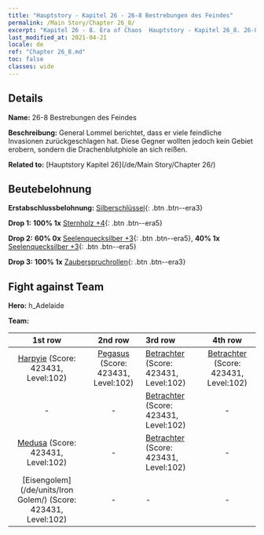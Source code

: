 ```yaml
---
title: "Hauptstory - Kapitel 26 - 26-8 Bestrebungen des Feindes"
permalink: /Main Story/Chapter 26_8/
excerpt: "Kapitel 26 - 8. Era of Chaos  Hauptstory - Kapitel 26_8. 26-8 Bestrebungen des Feindes"
last_modified_at: 2021-04-21
locale: de
ref: "Chapter 26_8.md"
toc: false
classes: wide
---
```


## Details

 **Name:** 26-8 Bestrebungen des Feindes

 **Beschreibung:** General Lommel berichtet, dass er viele feindliche Invasionen zurückgeschlagen hat. Diese Gegner wollten jedoch kein Gebiet erobern, sondern die Drachenblutphiole an sich reißen.

 **Related to:** [Hauptstory Kapitel 26](/de/Main Story/Chapter 26/)

## Beutebelohnung

 **Erstabschlussbelohnung:** [Silberschlüssel](/de/Items/con_693/){: .btn .btn--era3}

 **Drop 1:** **100% 1x** [Sternholz +4](/de/Items/mat_90/){: .btn .btn--era5}

 **Drop 2:** **60% 0x** [Seelenquecksilber +3](/de/Items/mat_84/){: .btn .btn--era5}, **40% 1x** [Seelenquecksilber +3](/de/Items/mat_84/){: .btn .btn--era5}

 **Drop 3:** **100% 1x** [Zauberspruchrollen](/de/Items/con_694/){: .btn .btn--era3}


## Fight against Team
 **Hero:** h_Adelaide

 **Team:**


  | 1st row | 2nd row | 3rd row | 4th row |
  |:----:|:----:|:----|:----:|
  | [Harpyie](/de/units/Harpy/) (Score: 423431, Level:102)  | [Pegasus](/de/units/Pegasus/) (Score: 423431, Level:102)  | [Betrachter](/de/units/Beholder/) (Score: 423431, Level:102)  | [Betrachter](/de/units/Beholder/) (Score: 423431, Level:102)  |
  | - | - | [Betrachter](/de/units/Beholder/) (Score: 423431, Level:102)  | - |
  | [Medusa](/de/units/Medusa/) (Score: 423431, Level:102)  | - | [Betrachter](/de/units/Beholder/) (Score: 423431, Level:102)  | - |
  | [Eisengolem](/de/units/Iron Golem/) (Score: 423431, Level:102)  | - | - | - |


